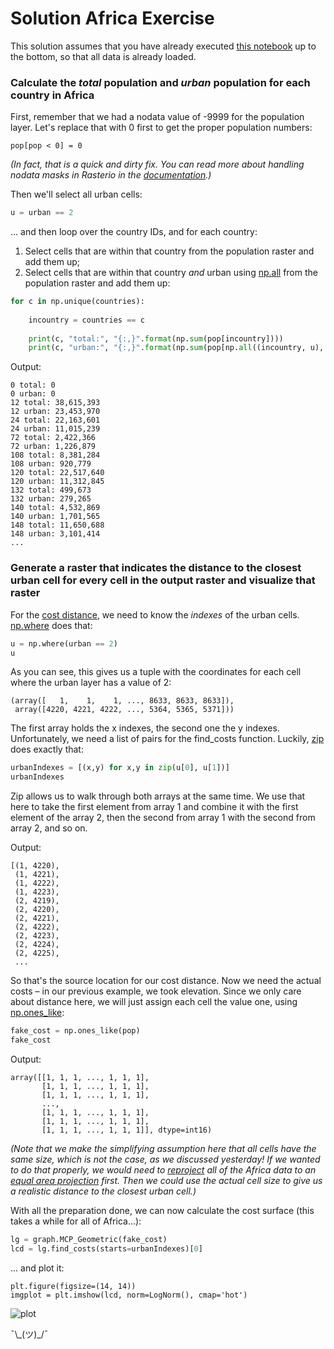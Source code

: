 # Solution Africa Exercise

This solution assumes that you have already executed [this notebook](https://github.com/crstn/Geospatial-Analysis-Notebooks/blob/master/4%20Raster-based%20geospatial%20analysis.ipynb) up to the bottom, so that all data is already loaded. 

### Calculate the *total* population and *urban* population for each country in Africa

First, remember that we had a nodata value of -9999 for the population layer. Let's replace that with 0 first to get the proper population numbers:

```
pop[pop < 0] = 0
```

*(In fact, that is a quick and dirty fix. You can read more about handling nodata masks in Rasterio in the [documentation](https://rasterio.readthedocs.io/en/latest/topics/masks.html).)*

Then we'll select all urban cells:

```python
u = urban == 2
```

... and then loop over the country IDs, and for each country:

1. Select cells that are within that country from the population raster and add them up;
1. Select cells that are within that country *and* urban using [np.all](https://numpy.org/doc/stable/reference/generated/numpy.all.html) from the population raster and add them up:

```python
for c in np.unique(countries):
    
    incountry = countries == c
    
    print(c, "total:", "{:,}".format(np.sum(pop[incountry])))
    print(c, "urban:", "{:,}".format(np.sum(pop[np.all((incountry, u), axis=0)])))
```

Output:

```
0 total: 0
0 urban: 0
12 total: 38,615,393
12 urban: 23,453,970
24 total: 22,163,601
24 urban: 11,015,239
72 total: 2,422,366
72 urban: 1,226,879
108 total: 8,381,284
108 urban: 920,779
120 total: 22,517,640
120 urban: 11,312,845
132 total: 499,673
132 urban: 279,265
140 total: 4,532,869
140 urban: 1,701,565
148 total: 11,650,688
148 urban: 3,101,414
...
```

### Generate a raster that indicates the distance to the closest urban cell for every cell in the output raster and visualize that raster

For the [cost distance](https://scikit-image.org/docs/0.13.x/api/skimage.graph.html#skimage.graph.MCP.find_costs), we need to know the *indexes* of the urban cells. [np.where](https://numpy.org/doc/1.18/reference/generated/numpy.where.html) does that:

```python
u = np.where(urban == 2)
u
```

As you can see, this gives us a tuple with the coordinates for each cell where the urban layer has a value of 2:

```
(array([   1,    1,    1, ..., 8633, 8633, 8633]),
 array([4220, 4221, 4222, ..., 5364, 5365, 5371]))
```

The first array holds the x indexes, the second one the y indexes. Unfortunately, we need a list of pairs for the find_costs function. Luckily, [zip](https://docs.python.org/3.3/library/functions.html#zip) does exactly that: 

```python
urbanIndexes = [(x,y) for x,y in zip(u[0], u[1])]
urbanIndexes
```

Zip allows us to walk through both arrays at the same time. We use that here to take the first element from array 1 and combine it with the first element of the array 2, then the second from array 1 with the second from array 2, and so on.

Output:

```
[(1, 4220),
 (1, 4221),
 (1, 4222),
 (1, 4223),
 (2, 4219),
 (2, 4220),
 (2, 4221),
 (2, 4222),
 (2, 4223),
 (2, 4224),
 (2, 4225),
 ...
```

So that's the source location for our cost distance. Now we need the actual costs – in our previous example, we took elevation. Since we only care about distance here, we will just assign each cell the value one, using [np.ones_like](https://numpy.org/doc/stable/reference/generated/numpy.ones_like.html): 

```python
fake_cost = np.ones_like(pop)
fake_cost
```

Output:

```
array([[1, 1, 1, ..., 1, 1, 1],
       [1, 1, 1, ..., 1, 1, 1],
       [1, 1, 1, ..., 1, 1, 1],
       ...,
       [1, 1, 1, ..., 1, 1, 1],
       [1, 1, 1, ..., 1, 1, 1],
       [1, 1, 1, ..., 1, 1, 1]], dtype=int16)
```

*(Note that we make the simplifying assumption here that all cells have the same size, which is not the case, as we discussed yesterday! If we wanted to do that properly, we would need to [reproject](https://rasterio.readthedocs.io/en/latest/topics/reproject.html) all of the Africa data to an [equal area projection](https://en.wikipedia.org/wiki/Equal-area_map) first. Then we could use the actual cell size to give us a realistic distance to the closest urban cell.)* 

With all the preparation done, we can now calculate the cost surface (this takes a while for all of Africa...):

```python
lg = graph.MCP_Geometric(fake_cost)
lcd = lg.find_costs(starts=urbanIndexes)[0]
```

... and plot it:

```
plt.figure(figsize=(14, 14))
imgplot = plt.imshow(lcd, norm=LogNorm(), cmap='hot')
```

![plot](https://raw.githubusercontent.com/crstn/Geospatial-Analysis-Notebooks/master/cost-africa.png)

¯\\\_(ツ)\_/¯

